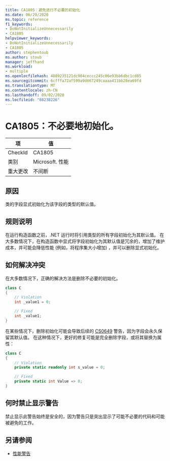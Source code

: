 ```yaml
---
title: CA1805：避免进行不必要的初始化
ms.date: 06/29/2020
ms.topic: reference
f1_keywords:
- DoNotInitializeUnnecessarily
- CA1805
helpviewer_keywords:
- DoNotInitializeUnnecessarily
- CA1805
author: stephentoub
ms.author: stoub
manager: jeffhand
ms.workload:
- multiple
ms.openlocfilehash: 4089235121dc904ceccc245c06e93bb6dbc1cd05
ms.sourcegitcommit: 6cfffa72af599a9d667249caaaa411bb28ea69fd
ms.translationtype: MT
ms.contentlocale: zh-CN
ms.lasthandoff: 09/02/2020
ms.locfileid: "88238226"
---
```

# <a name="ca1805-do-not-initialize-unnecessarily"></a>CA1805：不必要地初始化。

|项|值|
|-|-|
|CheckId|CA1805|
|类别|Microsoft. 性能|
|重大更改|不间断|

## <a name="cause"></a>原因

类的字段显式初始化为该字段的类型的默认值。

## <a name="rule-description"></a>规则说明

在运行构造函数之前，.NET 运行时将引用类型的所有字段初始化为其默认值。 在大多数情况下，在构造函数中显式将字段初始化为其默认值是冗余的，增加了维护成本，并可能会降低性能 (例如，将程序集大小增加) ，并可以删除显式初始化。

## <a name="how-to-fix-violations"></a>如何解决冲突

在大多数情况下，正确的解决方法是删除不必要的初始化。

```csharp
class C
{
    // Violation
    int _value1 = 0;

    // Fixed
    int _value1;
}
```

在某些情况下，删除初始化可能会导致后续的 [CS0649](/dotnet/csharp/misc/cs0649) 警告，因为字段会永久保留其默认值。  在这种情况下，更好的修复可能是完全删除字段，或将其替换为属性：

```csharp
class C
{
    // Violation
    private static readonly int s_value = 0;

    // Fixed
    private static int Value => 0;
}
```

## <a name="when-to-suppress-warnings"></a>何时禁止显示警告

禁止显示此警告始终是安全的，因为警告只是突出显示了可能不必要的代码和可能被避免的工作。

## <a name="see-also"></a>另请参阅

- [性能警告](../code-quality/performance-warnings.md)
